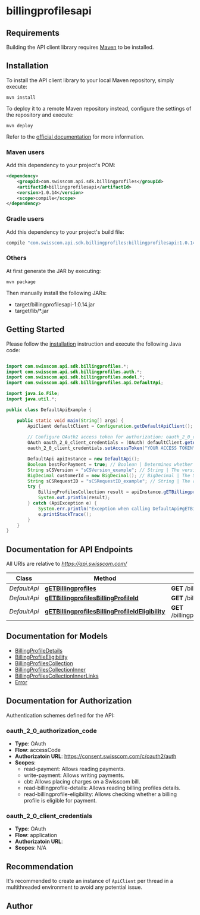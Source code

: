 # billingprofilesapi

## Requirements

Building the API client library requires [Maven](https://maven.apache.org/) to be installed.

## Installation

To install the API client library to your local Maven repository, simply execute:

```shell
mvn install
```

To deploy it to a remote Maven repository instead, configure the settings of the repository and execute:

```shell
mvn deploy
```

Refer to the [official documentation](https://maven.apache.org/plugins/maven-deploy-plugin/usage.html) for more information.

### Maven users

Add this dependency to your project's POM:

```xml
<dependency>
    <groupId>com.swisscom.api.sdk.billingprofiles</groupId>
    <artifactId>billingprofilesapi</artifactId>
    <version>1.0.14</version>
    <scope>compile</scope>
</dependency>
```

### Gradle users

Add this dependency to your project's build file:

```groovy
compile "com.swisscom.api.sdk.billingprofiles:billingprofilesapi:1.0.14"
```

### Others

At first generate the JAR by executing:

    mvn package

Then manually install the following JARs:

* target/billingprofilesapi-1.0.14.jar
* target/lib/*.jar

## Getting Started

Please follow the [installation](#installation) instruction and execute the following Java code:

```java

import com.swisscom.api.sdk.billingprofiles.*;
import com.swisscom.api.sdk.billingprofiles.auth.*;
import com.swisscom.api.sdk.billingprofiles.model.*;
import com.swisscom.api.sdk.billingprofiles.api.DefaultApi;

import java.io.File;
import java.util.*;

public class DefaultApiExample {

    public static void main(String[] args) {
        ApiClient defaultClient = Configuration.getDefaultApiClient();
        
        // Configure OAuth2 access token for authorization: oauth_2_0_client_credentials
        OAuth oauth_2_0_client_credentials = (OAuth) defaultClient.getAuthentication("oauth_2_0_client_credentials");
        oauth_2_0_client_credentials.setAccessToken("YOUR ACCESS TOKEN");

        DefaultApi apiInstance = new DefaultApi();
        Boolean bestForPayment = true; // Boolean | Determines whether to return only the identified best billing profile of the provided customer identifier. The best billing profile is always eligible for use with the Payments API and is owned by the customer specified. Currently, only the value \"true\" is supported. 
        String sCSVersion = "sCSVersion_example"; // String | The version of the API, value must be \"**<<SCS-Version>>**\".  This header indicates which version of the API should serve the request. If the value of the header is missing or it indicates a wrong version, the API returns an error message. 
        BigDecimal customerId = new BigDecimal(); // BigDecimal | The Swisscom customer identifier that uniquely identifies a customer. Performing the request with this query parameter returns the list of billing profiles owned by the Swisscom customer identifier provided. It is mandatory when using the client credentials grant. 
        String sCSRequestID = "sCSRequestID_example"; // String | The request ID.  It is used by the API to trace the fulfillment of a request. The API user may provide its own request ID or can accept the request ID generated by the API. In both cases the request ID is returned in the header of the response.  This ID should be refered by the API users in their communication with Swisscom whenever requesting details about the execution of a request. 
        try {
            BillingProfilesCollection result = apiInstance.gETBillingprofiles(bestForPayment, sCSVersion, customerId, sCSRequestID);
            System.out.println(result);
        } catch (ApiException e) {
            System.err.println("Exception when calling DefaultApi#gETBillingprofiles");
            e.printStackTrace();
        }
    }
}

```

## Documentation for API Endpoints

All URIs are relative to *https://api.swisscom.com/*

Class | Method | HTTP request | Description
------------ | ------------- | ------------- | -------------
*DefaultApi* | [**gETBillingprofiles**](docs/DefaultApi.md#gETBillingprofiles) | **GET** /billingprofiles | 
*DefaultApi* | [**gETBillingprofilesBillingProfileId**](docs/DefaultApi.md#gETBillingprofilesBillingProfileId) | **GET** /billingprofiles/{billingProfileId} | 
*DefaultApi* | [**gETBillingprofilesBillingProfileIdEligibility**](docs/DefaultApi.md#gETBillingprofilesBillingProfileIdEligibility) | **GET** /billingprofiles/{billingProfileId}/eligibility | 


## Documentation for Models

 - [BillingProfileDetails](docs/BillingProfileDetails.md)
 - [BillingProfileEligibility](docs/BillingProfileEligibility.md)
 - [BillingProfilesCollection](docs/BillingProfilesCollection.md)
 - [BillingProfilesCollectionInner](docs/BillingProfilesCollectionInner.md)
 - [BillingProfilesCollectionInnerLinks](docs/BillingProfilesCollectionInnerLinks.md)
 - [Error](docs/Error.md)


## Documentation for Authorization

Authentication schemes defined for the API:
### oauth_2_0_authorization_code

- **Type**: OAuth
- **Flow**: accessCode
- **Authorizatoin URL**: https://consent.swisscom.com/c/oauth2/auth
- **Scopes**: 
  - read-payment: Allows reading payments.
  - write-payment: Allows writing payments.
  - cbt: Allows placing charges on a Swisscom bill.
  - read-billingprofile-details: Allows reading billing profiles details.
  - read-billingprofile-eligibility: Allows checking whether a billing profile is eligible for payment.

### oauth_2_0_client_credentials

- **Type**: OAuth
- **Flow**: application
- **Authorizatoin URL**: 
- **Scopes**: N/A


## Recommendation

It's recommended to create an instance of `ApiClient` per thread in a multithreaded environment to avoid any potential issue.

## Author



